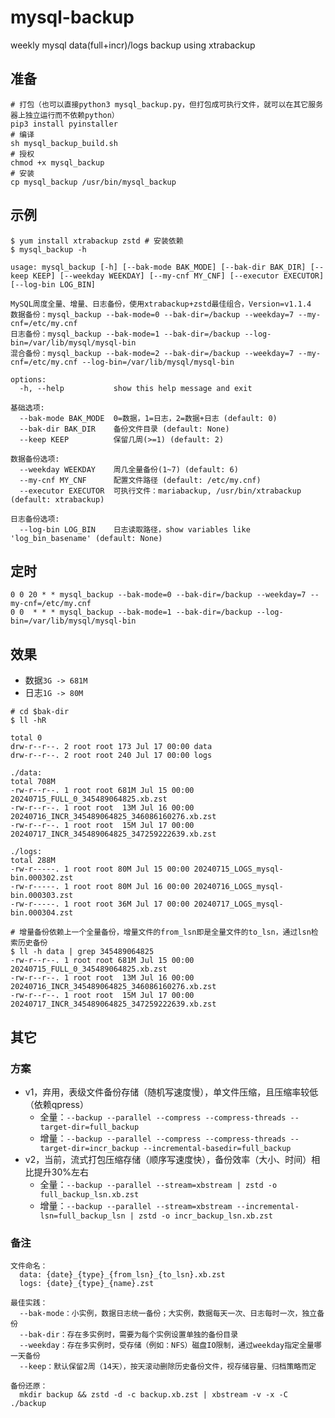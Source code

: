 # mysql-backup

weekly mysql data(full+incr)/logs backup using xtrabackup

## 准备

```shell
# 打包（也可以直接python3 mysql_backup.py，但打包成可执行文件，就可以在其它服务器上独立运行而不依赖python）
pip3 install pyinstaller
# 编译
sh mysql_backup_build.sh
# 授权
chmod +x mysql_backup
# 安装
cp mysql_backup /usr/bin/mysql_backup
```

## 示例

```shell
$ yum install xtrabackup zstd # 安装依赖
$ mysql_backup -h

usage: mysql_backup [-h] [--bak-mode BAK_MODE] [--bak-dir BAK_DIR] [--keep KEEP] [--weekday WEEKDAY] [--my-cnf MY_CNF] [--executor EXECUTOR] [--log-bin LOG_BIN]

MySQL周度全量、增量、日志备份，使用xtrabackup+zstd最佳组合，Version=v1.1.4
数据备份：mysql_backup --bak-mode=0 --bak-dir=/backup --weekday=7 --my-cnf=/etc/my.cnf
日志备份：mysql_backup --bak-mode=1 --bak-dir=/backup --log-bin=/var/lib/mysql/mysql-bin
混合备份：mysql_backup --bak-mode=2 --bak-dir=/backup --weekday=7 --my-cnf=/etc/my.cnf --log-bin=/var/lib/mysql/mysql-bin

options:
  -h, --help           show this help message and exit

基础选项:
  --bak-mode BAK_MODE  0=数据，1=日志，2=数据+日志 (default: 0)
  --bak-dir BAK_DIR    备份文件目录 (default: None)
  --keep KEEP          保留几周(>=1) (default: 2)

数据备份选项:
  --weekday WEEKDAY    周几全量备份(1~7) (default: 6)
  --my-cnf MY_CNF      配置文件路径 (default: /etc/my.cnf)
  --executor EXECUTOR  可执行文件：mariabackup, /usr/bin/xtrabackup (default: xtrabackup)

日志备份选项:
  --log-bin LOG_BIN    日志读取路径，show variables like 'log_bin_basename' (default: None)
```

## 定时

```crontab
0 0 20 * * mysql_backup --bak-mode=0 --bak-dir=/backup --weekday=7 --my-cnf=/etc/my.cnf
0 0  * * * mysql_backup --bak-mode=1 --bak-dir=/backup --log-bin=/var/lib/mysql/mysql-bin
```

## 效果

- 数据`3G -> 681M`
- 日志`1G -> 80M`

```shell
# cd $bak-dir
$ ll -hR

total 0
drw-r--r--. 2 root root 173 Jul 17 00:00 data
drw-r--r--. 2 root root 240 Jul 17 00:00 logs

./data:
total 708M
-rw-r--r--. 1 root root 681M Jul 15 00:00 20240715_FULL_0_345489064825.xb.zst
-rw-r--r--. 1 root root  13M Jul 16 00:00 20240716_INCR_345489064825_346086160276.xb.zst
-rw-r--r--. 1 root root  15M Jul 17 00:00 20240717_INCR_345489064825_347259222639.xb.zst

./logs:
total 288M
-rw-r-----. 1 root root 80M Jul 15 00:00 20240715_LOGS_mysql-bin.000302.zst
-rw-r-----. 1 root root 80M Jul 16 00:00 20240716_LOGS_mysql-bin.000303.zst
-rw-r-----. 1 root root 36M Jul 17 00:00 20240717_LOGS_mysql-bin.000304.zst

# 增量备份依赖上一个全量备份，增量文件的from_lsn即是全量文件的to_lsn，通过lsn检索历史备份
$ ll -h data | grep 345489064825
-rw-r--r--. 1 root root 681M Jul 15 00:00 20240715_FULL_0_345489064825.xb.zst
-rw-r--r--. 1 root root  13M Jul 16 00:00 20240716_INCR_345489064825_346086160276.xb.zst
-rw-r--r--. 1 root root  15M Jul 17 00:00 20240717_INCR_345489064825_347259222639.xb.zst
```

## 其它

### 方案

- v1，弃用，表级文件备份存储（随机写速度慢），单文件压缩，且压缩率较低（依赖qpress）
    - 全量：`--backup --parallel --compress --compress-threads --target-dir=full_backup`
    - 增量：`--backup --parallel --compress --compress-threads --target-dir=incr_backup --incremental-basedir=full_backup`
- v2，当前，流式打包压缩存储（顺序写速度快），备份效率（大小、时间）相比提升30%左右
    - 全量：`--backup --parallel --stream=xbstream | zstd -o full_backup_lsn.xb.zst`
    - 增量：`--backup --parallel --stream=xbstream --incremental-lsn=full_backup_lsn | zstd -o incr_backup_lsn.xb.zst`

### 备注

```
文件命名：
  data: {date}_{type}_{from_lsn}_{to_lsn}.xb.zst
  logs: {date}_{type}_{name}.zst

最佳实践：
  --bak-mode：小实例，数据日志统一备份；大实例，数据每天一次、日志每时一次，独立备份
  --bak-dir：存在多实例时，需要为每个实例设置单独的备份目录
  --weekday：存在多实例时，受存储（例如：NFS）磁盘IO限制，通过weekday指定全量哪一天备份
  --keep：默认保留2周（14天），按天滚动删除历史备份文件，视存储容量、归档策略而定

备份还原：
  mkdir backup && zstd -d -c backup.xb.zst | xbstream -v -x -C ./backup
```
